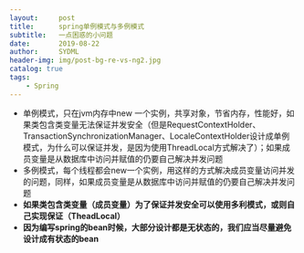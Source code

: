 ```yaml
---
layout:     post
title:      spring单例模式与多例模式
subtitle:   一点困惑的小问题
date:       2019-08-22
author:     SYDML
header-img: img/post-bg-re-vs-ng2.jpg
catalog: true
tags:
    - Spring
---
```


* 单例模式，只在jvm内存中new 一个实例，共享对象，节省内存，性能好，如果类包含类变量无法保证并发安全（但是RequestContextHolder、TransactionSynchronizationManager、LocaleContextHolder设计成单例模式，为什么可以保证并发，是因为使用ThreadLocal方式解决了）；如果成员变量是从数据库中访问并赋值的仍要自己解决并发问题
* 多例模式，每个线程都会new一个实例，用这样的方式解决成员变量访问并发的问题，同样，如果成员变量是从数据库中访问并赋值的仍要自己解决并发问题
* **如果类包含类变量（成员变量）为了保证并发安全可以使用多利模式，或则自己实现保证（TheadLocal）**
* **因为编写spring的bean时候，大部分设计都是无状态的，我们应当尽量避免设计成有状态的bean**